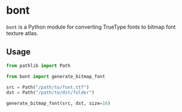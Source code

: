 # bont

`bont` is a Python module for converting TrueType fonts to bitmap font texture atlas.

## Usage

```python
from pathlib import Path

from bont import generate_bitmap_font

src = Path("/path/to/font.ttf")
dst = Path("/path/to/dst/folder")

generate_bitmap_font(src, dst, size=16)

```
